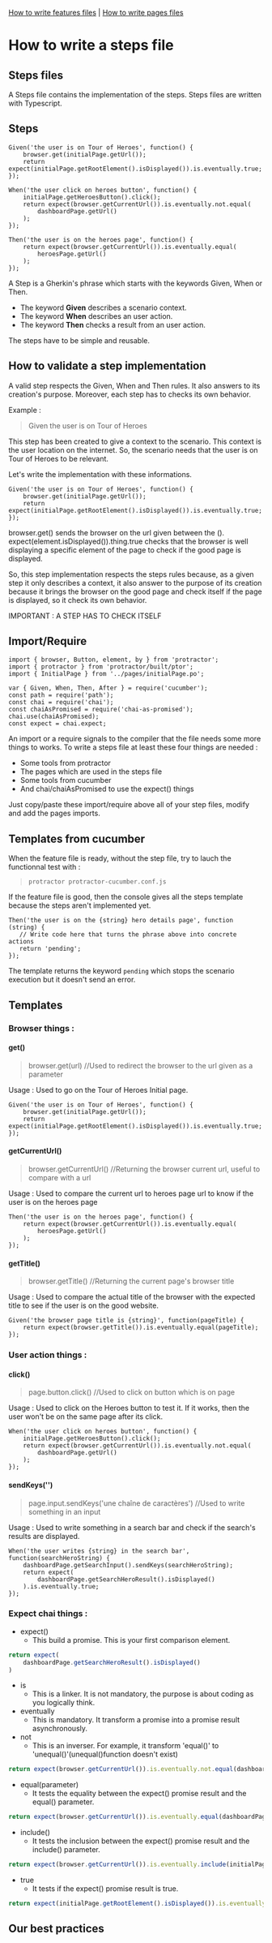 [How to write features files](../features) | [How to write pages files](../pages)

# How to write a steps file

## Steps files

A Steps file contains the implementation of the steps. Steps files are written with Typescript.

## Steps

    Given('the user is on Tour of Heroes', function() {
        browser.get(initialPage.getUrl());
        return expect(initialPage.getRootElement().isDisplayed()).is.eventually.true;
    });

    When('the user click on heroes button', function() {
        initialPage.getHeroesButton().click();
        return expect(browser.getCurrentUrl()).is.eventually.not.equal(
            dashboardPage.getUrl()
        );
    });

    Then('the user is on the heroes page', function() {
        return expect(browser.getCurrentUrl()).is.eventually.equal(
            heroesPage.getUrl()
        );
    });

A Step is a Gherkin's phrase which starts with the keywords Given, When or Then.

* The keyword **Given** describes a scenario context.
* The keyword **When** describes an user action.
* The keyword **Then** checks a result from an user action.

The steps have to be simple and reusable.

## How to validate a step implementation

A valid step respects the Given, When and Then rules. It also answers to its creation's purpose.
Moreover, each step has to checks its own behavior.

Example :

> Given the user is on Tour of Heroes

This step has been created to give a context to the scenario.
This context is the user location on the internet.
So, the scenario needs that the user is on Tour of Heroes to be relevant.

Let's write the implementation with these informations.

    Given('the user is on Tour of Heroes', function() {
        browser.get(initialPage.getUrl());
        return expect(initialPage.getRootElement().isDisplayed()).is.eventually.true;
    });

browser.get() sends the browser on the url given between the ().
expect(element.isDisplayed()).thing.true checks that the browser is well displaying a specific element of the
page to check if the good page is displayed.

So, this step implementation respects the steps rules because, as a given step it only describes a context, it also answer to the purpose of its creation because it brings the browser on the good page and check itself if the page is displayed, so it check its own behavior.

IMPORTANT : A STEP HAS TO CHECK ITSELF

## Import/Require

    import { browser, Button, element, by } from 'protractor';
    import { protractor } from 'protractor/built/ptor';
    import { InitialPage } from '../pages/initialPage.po';

    var { Given, When, Then, After } = require('cucumber');
    const path = require('path');
    const chai = require('chai');
    const chaiAsPromised = require('chai-as-promised');
    chai.use(chaiAsPromised);
    const expect = chai.expect;

An import or a require signals to the compiler that the file needs some more things to works. To write a steps file at least these four things are needed :

* Some tools from protractor
* The pages which are used in the steps file
* Some tools from cucumber
* And chai/chaiAsPromised to use the expect() things

Just copy/paste these import/require above all of your step files, modify and add the pages imports.

## Templates from cucumber

When the feature file is ready, without the step file, try to lauch the functionnal test with :

> `protractor protractor-cucumber.conf.js`

If the feature file is good, then the console gives all the steps template because the steps aren't implemented yet.

    Then('the user is on the {string} hero details page', function (string) {
       // Write code here that turns the phrase above into concrete actions
       return 'pending';
    });

The template returns the keyword `pending` which stops the scenario execution but it doesn't send an error.

## Templates

### Browser things :

#### get()

> browser.get(url) //Used to redirect the browser to the url given as a parameter

Usage : Used to go on the Tour of Heroes Initial page.

    Given('the user is on Tour of Heroes', function() {
        browser.get(initialPage.getUrl());
        return expect(initialPage.getRootElement().isDisplayed()).is.eventually.true;
    });

#### getCurrentUrl()

> browser.getCurrentUrl() //Returning the browser current url, useful to compare with a url

Usage : Used to compare the current url to heroes page url to know if the user is on the heroes page

    Then('the user is on the heroes page', function() {
        return expect(browser.getCurrentUrl()).is.eventually.equal(
            heroesPage.getUrl()
        );
    });

#### getTitle()

> browser.getTitle() //Returning the current page's browser title

Usage : Used to compare the actual title of the browser with the expected title to see if the user is on the good website.

    Given('the browser page title is {string}', function(pageTitle) {
        return expect(browser.getTitle()).is.eventually.equal(pageTitle);
    });

### User action things :

#### click()

> page.button.click() //Used to click on button which is on page

Usage : Used to click on the Heroes button to test it. If it works, then the user won't be on the same page after its click.

    When('the user click on heroes button', function() {
        initialPage.getHeroesButton().click();
        return expect(browser.getCurrentUrl()).is.eventually.not.equal(
            dashboardPage.getUrl()
        );
    });

#### sendKeys('')

> page.input.sendKeys('une chaîne de caractères') //Used to write something in an input

Usage : Used to write something in a search bar and check if the search's results are displayed.

    When('the user writes {string} in the search bar', function(searchHeroString) {
        dashboardPage.getSearchInput().sendKeys(searchHeroString);
        return expect(
            dashboardPage.getSearchHeroResult().isDisplayed()
        ).is.eventually.true;
    });

### Expect chai things :

* expect()
  * This build a promise. This is your first comparison element.

```Typescript
return expect(
    dashboardPage.getSearchHeroResult().isDisplayed()
)
```

* is
  * This is a linker. It is not mandatory, the purpose is about coding as you logically think.
* eventually
  * This is mandatory. It transform a promise into a promise result asynchronously.
* not
  * This is an inverser. For example, it transform 'equal()' to 'unequal()'(unequal()function doesn't exist)

```Typescript
return expect(browser.getCurrentUrl()).is.eventually.not.equal(dashboardPage.getUrl());
```

* equal(parameter)
  * It tests the equality between the expect() promise result and the equal() parameter.

```Typescript
return expect(browser.getCurrentUrl()).is.eventually.equal(dashboardPage.getUrl());
```

* include()
  * It tests the inclusion between the expect() promise result and the include() parameter.

```Typescript
return expect(browser.getCurrentUrl()).is.eventually.include(initialPage.getUrl());
```

* true
  * It tests if the expect() promise result is true.

```Typescript
return expect(initialPage.getRootElement().isDisplayed()).is.eventually.true;
```

## Our best practices
